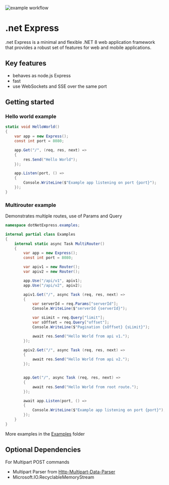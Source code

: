 ![example workflow](https://github.com/lathoub/dotNetExpress/actions/workflows/dotnet.yml/badge.svg)
# .net Express

.net Express is a minimal and flexible .NET 8 web application framework that provides a robust set of features for web and mobile applications.

## Key features
- behaves as node.js Express
- fast
- use WebSockets and SSE over the same port

## Getting started

### Hello world example

```cs
static void HelloWorld()
{
    var app = new Express();
    const int port = 8080;

    app.Get("/", (req, res, next) =>
    {
        res.Send("Hello World");
    });

    app.Listen(port, () =>
    {
        Console.WriteLine($"Example app listening on port {port}");
    });
}
```

### Multirouter example

Demonstrates multiple routes, use of Params and Query

```cs
namespace dotNetExpress.examples;

internal partial class Examples
{
    internal static async Task MultiRouter()
    {
        var app = new Express();
        const int port = 8080;

        var apiv1 = new Router();
        var apiv2 = new Router();

        app.Use("/api/v1", apiv1);
        app.Use("/api/v2", apiv2);

        apiv1.Get("/", async Task (req, res, next) =>
        {
            var serverId = req.Params["serverId"];
            Console.WriteLine($"serverId {serverId}");

            var sLimit = req.Query["limit"];
            var sOffset = req.Query["offset"];
            Console.WriteLine($"Pagination {sOffset} {sLimit}");

            await res.Send("Hello World from api v1.");
        });

        apiv2.Get("/", async Task (req, res, next) =>
        {
            await res.Send("Hello World from api v2.");
        });


        app.Get("/", async Task (req, res, next) =>
        {
            await res.Send("Hello World from root route.");
        });

        await app.Listen(port, () =>
        {
            Console.WriteLine($"Example app listening on port {port}");
        });
    }
}
```

More examples in the [Examples](https://github.com/lathoub/dotNetExpress/tree/main/dotnetExpress.Examples) folder

## Optional Dependencies

For Multipart POST commands

- Multipart Parser from [Http-Multipart-Data-Parser](https://github.com/Http-Multipart-Data-Parser/Http-Multipart-Data-Parser)
- Microsoft.IO.RecyclableMemoryStream
